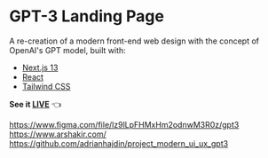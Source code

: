 # GPT-3 Landing Page

A re-creation of a modern front-end web design with the concept of OpenAI's GPT model, built with:

- [Next.js 13](https://nextjs.org/docs)
- [React](https://reactjs.org/docs/getting-started.html)
- [Tailwind CSS](https://tailwindcss.com/)

**See it [LIVE](https://gpt-site-larryh12.vercel.app/)** 👈

https://www.figma.com/file/lz9lLpFHMxHm2odnwM3R0z/gpt3
https://www.arshakir.com/
https://github.com/adrianhajdin/project_modern_ui_ux_gpt3